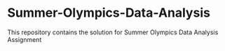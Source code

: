 # Summer-Olympics-Data-Analysis
This repository contains the solution for Summer Olympics Data Analysis Assignment 
